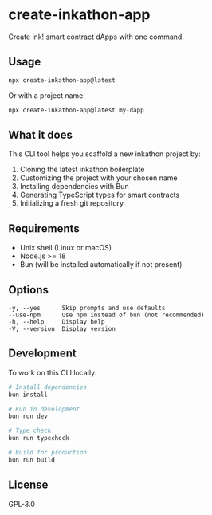 # create-inkathon-app

Create ink! smart contract dApps with one command.

## Usage

```bash
npx create-inkathon-app@latest
```

Or with a project name:

```bash
npx create-inkathon-app@latest my-dapp
```

## What it does

This CLI tool helps you scaffold a new inkathon project by:

1. Cloning the latest inkathon boilerplate
2. Customizing the project with your chosen name
3. Installing dependencies with Bun
4. Generating TypeScript types for smart contracts
5. Initializing a fresh git repository

## Requirements

- Unix shell (Linux or macOS)
- Node.js >= 18
- Bun (will be installed automatically if not present)

## Options

```
-y, --yes      Skip prompts and use defaults
--use-npm      Use npm instead of bun (not recommended)
-h, --help     Display help
-V, --version  Display version
```

## Development

To work on this CLI locally:

```bash
# Install dependencies
bun install

# Run in development
bun run dev

# Type check
bun run typecheck

# Build for production
bun run build
```

## License

GPL-3.0
